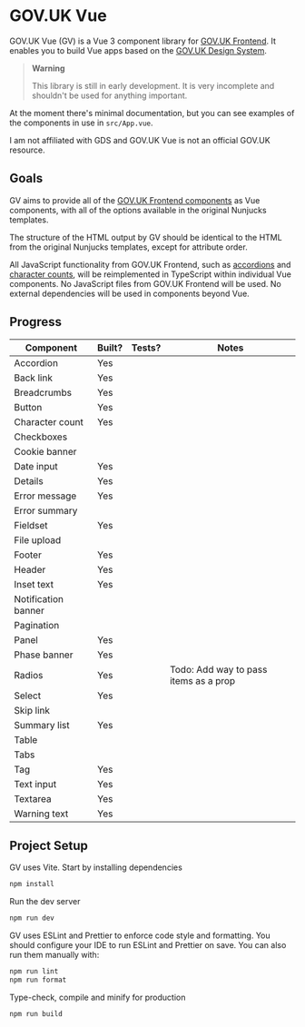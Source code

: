 # GOV.UK Vue

GOV.UK Vue (GV) is a Vue 3 component library for [GOV.UK Frontend](https://github.com/alphagov/govuk-frontend). It enables you to build Vue apps based on the [GOV.UK Design System](https://design-system.service.gov.uk/).

> **Warning**
>
> This library is still in early development. It is very incomplete and shouldn't be used for anything important.

At the moment there's minimal documentation, but you can see examples of the components in use in `src/App.vue`.

I am not affiliated with GDS and GOV.UK Vue is not an official GOV.UK resource.

## Goals

GV aims to provide all of the [GOV.UK Frontend components](https://design-system.service.gov.uk/components/) as Vue components, with all of the options available in the original Nunjucks templates.

The structure of the HTML output by GV should be identical to the HTML from the original Nunjucks templates, except for attribute order.

All JavaScript functionality from GOV.UK Frontend, such as [accordions](https://design-system.service.gov.uk/components/accordion/) and [character counts](https://design-system.service.gov.uk/components/character-count/), will be reimplemented in TypeScript within individual Vue components. No JavaScript files from GOV.UK Frontend will be used. No external dependencies will be used in components beyond Vue.

## Progress

| Component           | Built? | Tests? | Notes                                 |
|---------------------|--------|-------|---------------------------------------|
| Accordion           | Yes    |       |                                       |
| Back link           | Yes    |       |                                       |
| Breadcrumbs         | Yes    |       |                                       |
| Button              | Yes    |       |                                       |
| Character count     | Yes    |       |                                       |
| Checkboxes          |        |       |                                       |
| Cookie banner       |        |       |                                       |
| Date input          | Yes    |       |                                       |
| Details             | Yes    |       |                                       |
| Error message       | Yes    |       |                                       |
| Error summary       |        |       |                                       |
| Fieldset            | Yes    |       |                                       |
| File upload         |        |       |                                       |
| Footer              | Yes    |       |                                       |
| Header              | Yes    |       |                                       |
| Inset text          | Yes    |       |                                       |
| Notification banner |        |       |                                       |
| Pagination          |        |       |                                       |
| Panel               | Yes    |       |                                       |
| Phase banner        | Yes    |       |                                       |
| Radios              | Yes    |       | Todo: Add way to pass items as a prop |
| Select              | Yes    |       |                                       |
| Skip link           |        |       |                                       |
| Summary list        | Yes    |       |                                       |
| Table               |        |       |                                       |
| Tabs                |        |       |                                       |
| Tag                 | Yes    |       |                                       |
| Text input          | Yes    |       |                                       |
| Textarea            | Yes    |       |                                       |
| Warning text        | Yes    |       |                                       |

## Project Setup

GV uses Vite. Start by installing dependencies

```sh
npm install
```

Run the dev server

```sh
npm run dev
```

GV uses ESLint and Prettier to enforce code style and formatting. You should configure your IDE to run ESLint and Prettier on save. You can also run them manually with:

```sh
npm run lint
npm run format
```

Type-check, compile and minify for production

```sh
npm run build
```
